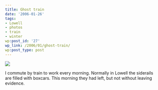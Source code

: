 ```yaml
---
title: Ghost train
date: '2006-01-26'
tags:
- Lowell
- photos
- train
- winter
wp:post_id: '27'
wp_link: /2006/01/ghost-train/
wp:post_type: post
---
```


[ ![](http://farm1.static.flickr.com/34/91590209_5c74999e39.jpg) ](http://www.flickr.com/photos/atomicworkshop/91590209/)

I commute by train to work every morning. Normally in Lowell the siderails are filled with boxcars. This morning they had left, but not without leaving evidence.
